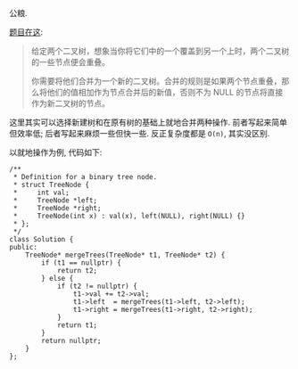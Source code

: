 公粮. 

[题目在这](https://leetcode-cn.com/problems/merge-two-binary-trees/):

> 给定两个二叉树，想象当你将它们中的一个覆盖到另一个上时，两个二叉树的一些节点便会重叠。
>
> 你需要将他们合并为一个新的二叉树。合并的规则是如果两个节点重叠，那么将他们的值相加作为节点合并后的新值，否则不为 NULL 的节点将直接作为新二叉树的节点。

这里其实可以选择新建树和在原有树的基础上就地合并两种操作. 前者写起来简单但效率低; 后者写起来麻烦一些但快一些. 反正复杂度都是 `O(n)`, 其实没区别.

以就地操作为例, 代码如下: 

```
/**
 * Definition for a binary tree node.
 * struct TreeNode {
 *     int val;
 *     TreeNode *left;
 *     TreeNode *right;
 *     TreeNode(int x) : val(x), left(NULL), right(NULL) {}
 * };
 */
class Solution {
public:
    TreeNode* mergeTrees(TreeNode* t1, TreeNode* t2) {
        if (t1 == nullptr) {
            return t2;
        } else {
            if (t2 != nullptr) {
                t1->val += t2->val;
                t1->left  = mergeTrees(t1->left, t2->left);
                t1->right = mergeTrees(t1->right, t2->right);
            }
            return t1;
        }
        return nullptr;
    }
};
```
